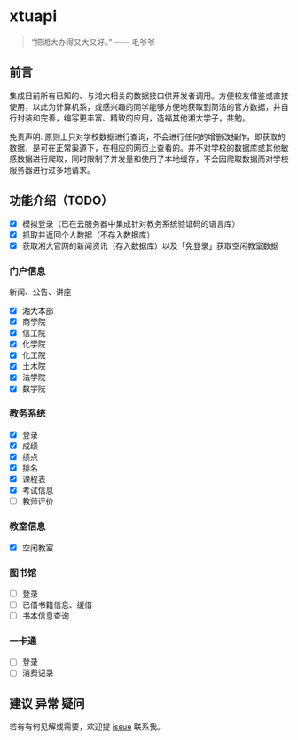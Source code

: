 # xtuapi

> “把湘大办得又大又好。” —— 毛爷爷

## 前言

集成目前所有已知的、与湘大相关的数据接口供开发者调用。方便校友借鉴或直接使用，以此为计算机系，或感兴趣的同学能够方便地获取到简洁的官方数据，并自行封装和完善，编写更丰富、精致的应用，造福其他湘大学子，共勉。

免责声明: 原则上只对学校数据进行查询，不会进行任何的增删改操作，即获取的数据，是可在正常渠道下，在相应的网页上查看的。并不对学校的数据库或其他敏感数据进行爬取，同时限制了并发量和使用了本地缓存，不会因爬取数据而对学校服务器进行过多地请求。

## 功能介绍（TODO）

- [x] 模拟登录（已在云服务器中集成针对教务系统验证码的语言库）
- [x] 抓取并返回个人数据（不存入数据库）
- [x] 获取湘大官网的新闻资讯（存入数据库）以及「免登录」获取空闲教室数据

### 门户信息

新闻、公告、讲座

- [x] 湘大本部
- [x] 商学院
- [x] 信工院
- [x] 化学院
- [x] 化工院
- [x] 土木院
- [x] 法学院
- [x] 数学院

### 教务系统

- [x] 登录
- [x] 成绩
- [x] 绩点
- [x] 排名
- [x] 课程表
- [x] 考试信息
- [ ] 教师评价

### 教室信息

- [x] 空闲教室

### 图书馆

- [ ] 登录
- [ ] 已借书籍信息、缓借
- [ ] 书本信息查询

### 一卡通

- [ ] 登录
- [ ] 消费记录

## 建议 异常 疑问

若有有何见解或需要，欢迎提 [issue](https://github.com/xtuJSer/xtuapi/issues/new) 联系我。
